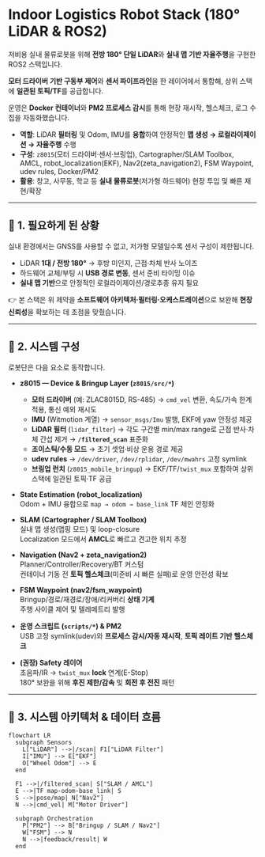 # Indoor Logistics Robot Stack (180° LiDAR & ROS2)

저비용 실내 물류로봇을 위해 **전방 180° 단일 LiDAR**와 **실내 맵 기반 자율주행**을 구현한 ROS2 스택입니다.  

**모터 드라이버 기반 구동부 제어**와 **센서 파이프라인**을 한 레이어에서 통합해, 상위 스택에 **일관된 토픽/TF**를 공급합니다.  

운영은 **Docker 컨테이너**와 **PM2 프로세스 감시**를 통해 현장 재시작, 헬스체크, 로그 수집을 자동화했습니다.

- **역할**: LiDAR **필터링** 및 Odom, IMU를 **융합**하여 안정적인 **맵 생성 → 로컬라이제이션 → 자율주행** 수행  
- **구성**: `z8015`(모터 드라이버·센서·브링업), Cartographer/SLAM Toolbox, AMCL, robot_localization(EKF), Nav2(zeta_navigation2), FSM Waypoint, udev rules, Docker/PM2  
- **활용**: 창고, 사무동, 학교 등 **실내 물류로봇**(저가형 하드웨어) 현장 투입 및 빠른 재현/확장

---

## 📌 1. 필요하게 된 상황

실내 환경에서는 GNSS를 사용할 수 없고, 저가형 모델일수록 센서 구성이 제한됩니다.

- LiDAR **1대 / 전방 180°** → 후방 미인지, 근접·차체 반사 노이즈  
- 하드웨어 교체/부팅 시 **USB 경로 변동**, 센서 준비 타이밍 이슈  
- **실내 맵 기반**으로 안정적인 로컬라이제이션/경로추종 유지 필요

👉 본 스택은 위 제약을 **소프트웨어 아키텍처·필터링·오케스트레이션**으로 보완해 **현장 신뢰성**을 확보하는 데 초점을 맞췄습니다.

---

## 🔧 2. 시스템 구성

로봇단은 다음 요소로 동작합니다.

- **z8015 — Device & Bringup Layer (`z8015/src/*`)**
  - **모터 드라이버** (예: ZLAC8015D, RS-485) → `cmd_vel` 변환, 속도/가속 한계 적용, 통신 예외 재시도
  - **IMU** (Witmotion 계열) → `sensor_msgs/Imu` 발행, EKF에 yaw 안정성 제공
  - **LiDAR 필터** (`lidar_filter`) → 각도 구간별 min/max range로 근접 반사·차체 간섭 제거 → **`/filtered_scan`** 표준화
  - **조이스틱/수동 모드** → 초기 셋업·비상 운용 경로 제공
  - **udev rules** → `/dev/driver`, `/dev/rplidar`, `/dev/mwahrs` 고정 symlink
  - **브링업 런치** (`z8015_mobile_bringup`) → EKF/TF/`twist_mux` 포함하여 상위 스택에 일관된 토픽·TF 공급

- **State Estimation (robot_localization)**  
  Odom + IMU 융합으로 `map → odom → base_link` TF 체인 안정화

- **SLAM (Cartographer / SLAM Toolbox)**  
  실내 맵 생성(맵핑 모드) 및 loop-closure  
  Localization 모드에서 **AMCL**로 빠르고 견고한 위치 추정

- **Navigation (Nav2 + zeta_navigation2)**  
  Planner/Controller/Recovery/BT 커스텀  
  컨테이너 기동 전 **토픽 헬스체크**(미준비 시 빠른 실패)로 운영 안전성 확보

- **FSM Waypoint (nav2/fsm_waypoint)**  
  Bringup/경로/재경로/장애/리커버리 **상태 기계**  
  주행 사이클 제어 및 텔레메트리 발행

- **운영 스크립트 (`scripts/*`) & PM2**  
  USB 고정 symlink(udev)와 **프로세스 감시/자동 재시작**, **토픽 레이트 기반 헬스체크**

- **(권장) Safety 레이어**  
  초음파/IR → `twist_mux` **lock** 연계(E-Stop)  
  180° 보완을 위해 **후진 제한/감속** 및 **회전 후 전진** 패턴

---

## 🔀 3. 시스템 아키텍처 & 데이터 흐름

```mermaid
flowchart LR
  subgraph Sensors
    L["LiDAR"] -->|/scan| F1["LiDAR Filter"]
    I["IMU"] --> E["EKF"]
    O["Wheel Odom"] --> E
  end

  F1 -->|/filtered_scan| S["SLAM / AMCL"]
  E -->|TF map-odom-base_link| S
  S -->|pose/map| N["Nav2"]
  N -->|cmd_vel| M["Motor Driver"]

  subgraph Orchestration
    P["PM2"] --> B["Bringup / SLAM / Nav2"]
    W["FSM"] --> N
    N -->|feedback/result| W
  end
```